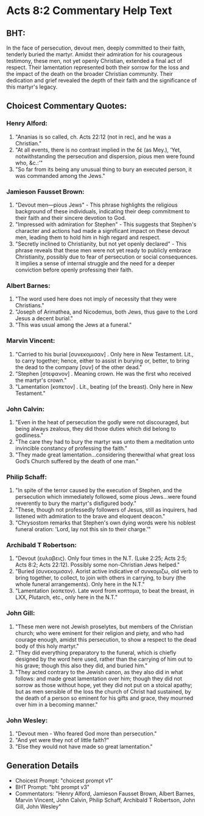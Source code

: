 # Acts 8:2 Commentary Help Text

## BHT:
In the face of persecution, devout men, deeply committed to their faith, tenderly buried the martyr. Amidst their admiration for his courageous testimony, these men, not yet openly Christian, extended a final act of respect. Their lamentation represented both their sorrow for the loss and the impact of the death on the broader Christian community. Their dedication and grief revealed the depth of their faith and the significance of this martyr's legacy.

## Choicest Commentary Quotes:
### Henry Alford:
1. "Ananias is so called, ch. Acts 22:12 (not in rec), and he was a Christian."
2. "At all events, there is no contrast implied in the δέ (as Mey.), ‘Yet, notwithstanding the persecution and dispersion, pious men were found who, &c.:’"
3. "So far from its being any unusual thing to bury an executed person, it was commanded among the Jews."

### Jamieson Fausset Brown:
1. "Devout men—pious Jews" - This phrase highlights the religious background of these individuals, indicating their deep commitment to their faith and their sincere devotion to God.
2. "Impressed with admiration for Stephen" - This suggests that Stephen's character and actions had made a significant impact on these devout men, leading them to hold him in high regard and respect.
3. "Secretly inclined to Christianity, but not yet openly declared" - This phrase reveals that these men were not yet ready to publicly embrace Christianity, possibly due to fear of persecution or social consequences. It implies a sense of internal struggle and the need for a deeper conviction before openly professing their faith.

### Albert Barnes:
1. "The word used here does not imply of necessity that they were Christians."
2. "Joseph of Arimathea, and Nicodemus, both Jews, thus gave to the Lord Jesus a decent burial."
3. "This was usual among the Jews at a funeral."

### Marvin Vincent:
1. "Carried to his burial [συνεκομισαν] . Only here in New Testament. Lit., to carry together; hence, either to assist in burying or, better, to bring the dead to the company [συν] of the other dead."
2. "Stephen [στεφανον] . Meaning crown. He was the first who received the martyr's crown."
3. "Lamentation [κοπετον] . Lit., beating (of the breast). Only here in New Testament."

### John Calvin:
1. "Even in the heat of persecution the godly were not discouraged, but being always zealous, they did those duties which did belong to godliness."
2. "The care they had to bury the martyr was unto them a meditation unto invincible constancy of professing the faith."
3. "They made great lamentation...considering therewithal what great loss God’s Church suffered by the death of one man."

### Philip Schaff:
1. "In spite of the terror caused by the execution of Stephen, and the persecution which immediately followed, some pious Jews...were found reverently to bury the martyr's disfigured body." 
2. "These, though not professedly followers of Jesus, still as inquirers, had listened with admiration to the brave and eloquent deacon." 
3. "Chrysostom remarks that Stephen's own dying words were his noblest funeral oration: 'Lord, lay not this sin to their charge.'"

### Archibald T Robertson:
1. "Devout (ευλαβεις). Only four times in the N.T. (Luke 2:25; Acts 2:5; Acts 8:2; Acts 22:12). Possibly some non-Christian Jews helped." 
2. "Buried (συνεκομισαν). Aorist active indicative of συνκομιζω, old verb to bring together, to collect, to join with others in carrying, to bury (the whole funeral arrangements). Only here in the N.T." 
3. "Lamentation (κοπετον). Late word from κοπτομα, to beat the breast, in LXX, Plutarch, etc., only here in the N.T."

### John Gill:
1. "These men were not Jewish proselytes, but members of the Christian church; who were eminent for their religion and piety, and who had courage enough, amidst this persecution, to show a respect to the dead body of this holy martyr."
2. "They did everything preparatory to the funeral, which is chiefly designed by the word here used, rather than the carrying of him out to his grave; though this also they did, and buried him."
3. "They acted contrary to the Jewish canon, as they also did in what follows: and made great lamentation over him; though they did not sorrow as those without hope, yet they did not put on a stoical apathy; but as men sensible of the loss the church of Christ had sustained, by the death of a person so eminent for his gifts and grace, they mourned over him in a becoming manner."

### John Wesley:
1. "Devout men - Who feared God more than persecution." 
2. "And yet were they not of little faith?" 
3. "Else they would not have made so great lamentation."


## Generation Details
- Choicest Prompt: "choicest prompt v1"
- BHT Prompt: "bht prompt v3"
- Commentators: "Henry Alford, Jamieson Fausset Brown, Albert Barnes, Marvin Vincent, John Calvin, Philip Schaff, Archibald T Robertson, John Gill, John Wesley"
